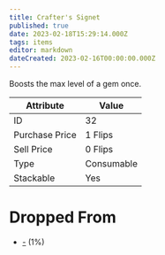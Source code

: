 ```yaml
---
title: Crafter's Signet
published: true
date: 2023-02-18T15:29:14.000Z
tags: items
editor: markdown
dateCreated: 2023-02-16T00:00:00.000Z
---
```


Boosts the max level of a gem once.

|Attribute|Value|
|-|-|
|ID|32|
|Purchase Price|1 Flips|
|Sell Price|0 Flips|
|Type|Consumable|
|Stackable|Yes|


# Dropped From
 * [-](/monsters/-.md) (1%)
